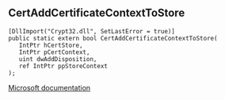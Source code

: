 ## CertAddCertificateContextToStore

```
[DllImport("Crypt32.dll", SetLastError = true)]
public static extern bool CertAddCertificateContextToStore(
   IntPtr hCertStore,
   IntPtr pCertContext,
   uint dwAddDisposition,
   ref IntPtr ppStoreContext
);
```

[Microsoft documentation](https://docs.microsoft.com/en-us/windows/win32/api/wincrypt/nf-wincrypt-certaddcertificatecontexttostore)

